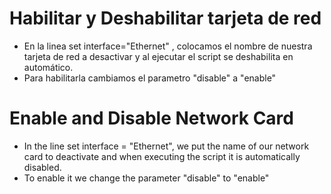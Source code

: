 # Habilitar y Deshabilitar tarjeta de red

- En la linea set interface="Ethernet" , colocamos el nombre de nuestra tarjeta de red a desactivar y al ejecutar el script se deshabilita en automático.
- Para habilitarla cambiamos el parametro "disable" a "enable"

# Enable and Disable Network Card

- In the line set interface = "Ethernet", we put the name of our network card to deactivate and when executing the script it is automatically disabled.
- To enable it we change the parameter "disable" to "enable"
